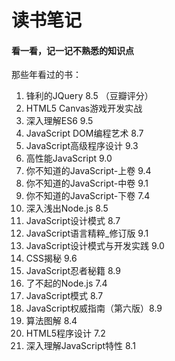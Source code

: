 # 读书笔记
#### 看一看，记一记不熟悉的知识点  
那些年看过的书：
1. 锋利的JQuery 8.5 （豆瓣评分）
2. HTML5 Canvas游戏开发实战
3. 深入理解ES6 9.5
4. JavaScript DOM编程艺术 8.7
5. JavaScript高级程序设计 9.3
6. 高性能JavaScript 9.0
7. 你不知道的JavaScript-上卷 9.4
8. 你不知道的JavaScript-中卷 9.1
9. 你不知道的JavaScript-下卷 7.4
10. 深入浅出Node.js 8.5
11. JavaScript设计模式 8.7
12. JavaScript语言精粹_修订版 9.1
13. JavaScript设计模式与开发实践 9.0
14. CSS揭秘 9.6
15. JavaScript忍者秘籍 8.9
16. 了不起的Node.js 7.4
17. JavaScript模式 8.7
18. JavaScript权威指南（第六版）8.9
19. 算法图解 8.4
20. HTML5程序设计 7.2
21. 深入理解JavaScript特性 8.1

